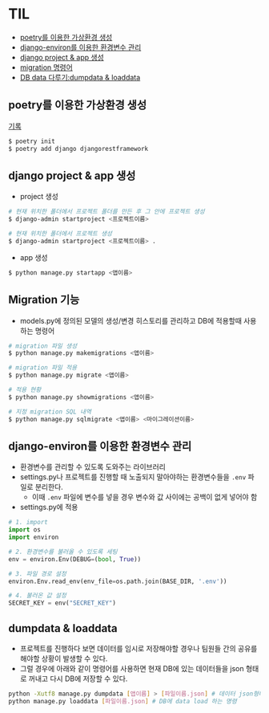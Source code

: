 # TIL
- [poetry를 이용한 가상환경 생성](#poetry를-이용한-가상환경-생성)
- [django-environ를 이용한 환경변수 관리](#django-environ를-이용한-환경변수-관리)
- [django project & app 생성](#django-project--app-생성)
- [migration 명령어](#migration-기능)
- [DB data 다루기:dumpdata & loaddata](#dumpdata--loaddata)

## poetry를 이용한 가상환경 생성
[기록](https://hapsunny.tistory.com/94)
```bash
$ poetry init
$ poetry add django djangorestframework
```
## django project & app 생성
- project 생성
```bash
# 현재 위치한 폴더에서 프로젝트 폴더를 만든 후 그 안에 프로젝트 생성
$ django-admin startproject <프로젝트이름>

# 현재 위치한 폴더에서 프로젝트 생성
$ django-admin startproject <프로젝트이름> . 
```
- app 생성
```bash
$ python manage.py startapp <앱이름>
```

## Migration 기능
- models.py에 정의된 모델의 생성/변경 히스토리를 관리하고 DB에 적용할때 사용하는 명령어
```bash
# migration 파일 생성
$ python manage.py makemigrations <앱이름>

# migration 파일 적용
$ python manage.py migrate <앱이름>

# 적용 현황
$ python manage.py showmigrations <앱이름>

# 지정 migration SQL 내역
$ python manage.py sqlmigrate <앱이름> <마이그레이션이름>
```

## django-environ를 이용한 환경변수 관리
- 환경변수를 관리할 수 있도록 도와주는 라이브러리
- settings.py나 프로젝트를 진행할 때 노출되지 말아야하는 환경변수들을 `.env` 파일로 분리한다.
    - 이때 `.env` 파일에 변수를 넣을 경우 변수와 값 사이에는 공백이 없게 넣어야 함
- settings.py에 적용
```py
# 1. import
import os
import environ

# 2. 환경변수를 불러올 수 있도록 세팅
env = environ.Env(DEBUG=(bool, True))

# 3. 파일 경로 설정
environ.Env.read_env(env_file=os.path.join(BASE_DIR, '.env'))

# 4. 불러온 값 설정
SECRET_KEY = env("SECRET_KEY")
```

## dumpdata & loaddata
- 프로젝트를 진행하다 보면 데이터를 임시로 저장해야할 경우나 팀원들 간의 공유를 해야할 상황이 발생할 수 있다.
- 그럴 경우에 아래와 같이 명령어를 사용하면 현재 DB에 있는 데이터들을 json 형태로 꺼내고 다시 DB에 저장할 수 있다.
```bash
python -Xutf8 manage.py dumpdata [앱이름] > [파일이름.json] # 데이터 json형태로 저장하는 명령
python manage.py loaddata [파일이름.json] # DB에 data load 하는 명령
```

